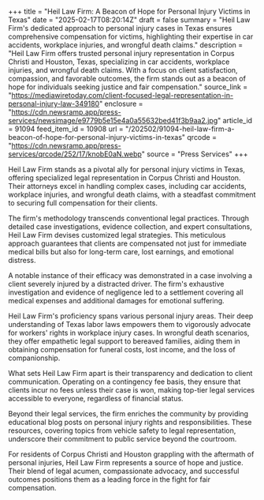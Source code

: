 +++
title = "Heil Law Firm: A Beacon of Hope for Personal Injury Victims in Texas"
date = "2025-02-17T08:20:14Z"
draft = false
summary = "Heil Law Firm's dedicated approach to personal injury cases in Texas ensures comprehensive compensation for victims, highlighting their expertise in car accidents, workplace injuries, and wrongful death claims."
description = "Heil Law Firm offers trusted personal injury representation in Corpus Christi and Houston, Texas, specializing in car accidents, workplace injuries, and wrongful death claims. With a focus on client satisfaction, compassion, and favorable outcomes, the firm stands out as a beacon of hope for individuals seeking justice and fair compensation."
source_link = "https://mediawiretoday.com/client-focused-legal-representation-in-personal-injury-law-349180"
enclosure = "https://cdn.newsramp.app/press-services/newsimage/e9779b5e15e4a0a55632bed41f3b9aa2.jpg"
article_id = 91094
feed_item_id = 10908
url = "/202502/91094-heil-law-firm-a-beacon-of-hope-for-personal-injury-victims-in-texas"
qrcode = "https://cdn.newsramp.app/press-services/qrcode/252/17/knobE0aN.webp"
source = "Press Services"
+++

<p>Heil Law Firm stands as a pivotal ally for personal injury victims in Texas, offering specialized legal representation in Corpus Christi and Houston. Their attorneys excel in handling complex cases, including car accidents, workplace injuries, and wrongful death claims, with a steadfast commitment to securing full compensation for their clients.</p><p>The firm's methodology transcends conventional legal practices. Through detailed case investigations, evidence collection, and expert consultations, Heil Law Firm devises customized legal strategies. This meticulous approach guarantees that clients are compensated not just for immediate medical bills but also for long-term care, lost earnings, and emotional distress.</p><p>A notable instance of their efficacy was demonstrated in a case involving a client severely injured by a distracted driver. The firm's exhaustive investigation and evidence of negligence led to a settlement covering all medical expenses and additional damages for emotional suffering.</p><p>Heil Law Firm's proficiency spans various personal injury areas. Their deep understanding of Texas labor laws empowers them to vigorously advocate for workers' rights in workplace injury cases. In wrongful death scenarios, they offer empathetic legal support to bereaved families, aiding them in obtaining compensation for funeral costs, lost income, and the loss of companionship.</p><p>What sets Heil Law Firm apart is their transparency and dedication to client communication. Operating on a contingency fee basis, they ensure that clients incur no fees unless their case is won, making top-tier legal services accessible to everyone, regardless of financial status.</p><p>Beyond their legal services, the firm enriches the community by providing educational blog posts on personal injury rights and responsibilities. These resources, covering topics from vehicle safety to legal representation, underscore their commitment to public service beyond the courtroom.</p><p>For residents of Corpus Christi and Houston grappling with the aftermath of personal injuries, Heil Law Firm represents a source of hope and justice. Their blend of legal acumen, compassionate advocacy, and successful outcomes positions them as a leading force in the fight for fair compensation.</p>